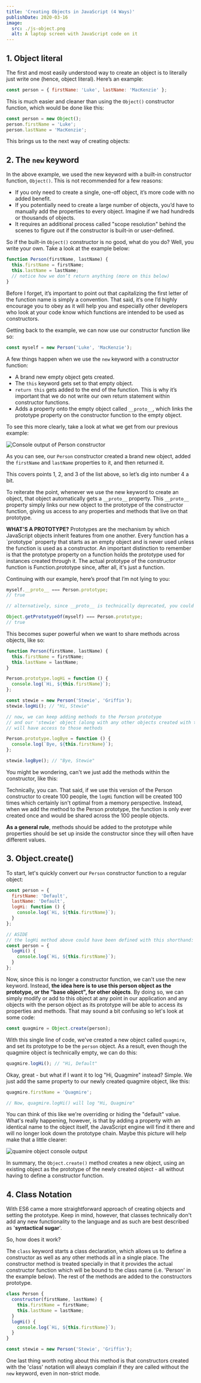 ```yaml
---
title: 'Creating Objects in JavaScript (4 Ways)'
publishDate: 2020-03-16
image:
  src: ./js-object.png
  alt: A laptop screen with JavaScript code on it
---
```


## 1. Object literal

The first and most easily understood way to create an object is to literally just write one (hence, object literal). Here’s an example:

```javascript
const person = { firstName: 'Luke', lastName: 'MacKenzie' };
```

This is much easier and cleaner than using the `Object()` constructor function, which would be done like this:

```javascript
const person = new Object();
person.firstName = 'Luke';
person.lastName = 'MacKenzie';
```

This brings us to the next way of creating objects:

## 2. The `new` keyword

In the above example, we used the new keyword with a built-in constructor function, `Object()`. This is not recommended for a few reasons:

- If you only need to create a single, one-off object, it’s more code with no added benefit.
- If you potentially need to create a large number of objects, you’d have to manually add the properties to every object. Imagine if we had hundreds or thousands of objects.
- It requires an additional process called "scope resolution" behind the scenes to figure out if the constructor is built-in or user-defined.

So if the built-in `Object()` constructor is no good, what do you do? Well, you write your own. Take a look at the example below:

```javascript
function Person(firstName, lastName) {
  this.firstName = firstName;
  this.lastName = lastName;
  // notice how we don’t return anything (more on this below)
}
```

<div class="callout info">
Before I forget, it’s important to point out that capitalizing the first letter of the function name is simply a convention. That said, it’s one I’d highly encourage you to obey as it will help you and especially other developers who look at your code know which functions are intended to be used as constructors.
</div>

Getting back to the example, we can now use our constructor function like so:

```javascript
const myself = new Person('Luke', 'MacKenzie');
```

A few things happen when we use the `new` keyword with a constructor function:

- A brand new empty object gets created.
- The `this` keyword gets set to that empty object.
- `return this` gets added to the end of the function. This is why it’s important that we do not write our own return statement within constructor functions.
- Adds a property onto the empty object called `__proto__`, which links the prototype property on the constructor function to the empty object.

To see this more clearly, take a look at what we get from our previous example:

![Console output of Person constructor](./console.png)

As you can see, our `Person` constructor created a brand new object, added the `firstName` and `lastName` properties to it, and then returned it.

This covers points 1, 2, and 3 of the list above, so let’s dig into number 4 a bit.

To reiterate the point, whenever we use the new keyword to create an object, that object automatically gets a `__proto__` property. This `__proto__` property simply links our new object to the prototype of the constructor function, giving us access to any properties and methods that live on that prototype.

<div class="callout success">
  <strong>WHAT'S A PROTOTYPE?</strong>
  Prototypes are the mechanism by which JavaScript objects inherit features from one another. Every function has a `prototype` property that starts as an empty object and is never used unless the function is used as a constructor. An important distinction to remember is that the prototype property on a function holds the prototype used for instances created through it. The actual prototype of the constructor function is Function.prototype since, after all, it's just a function.
</div>

Continuing with our example, here’s proof that I’m not lying to you:

```javascript
myself.__proto__ === Person.prototype;
// true

// alternatively, since __proto__ is technically deprecated, you could do this:

Object.getPrototypeOf(myself) === Person.prototype;
// true
```

This becomes super powerful when we want to share methods across objects, like so:

```javascript
function Person(firstName, lastName) {
  this.firstName = firstName;
  this.lastName = lastName;
}

Person.prototype.logHi = function () {
  console.log(`Hi, ${this.firstName}`);
};

const stewie = new Person('Stewie', 'Griffin');
stewie.logHi(); // "Hi, Stewie"

// now, we can keep adding methods to the Person prototype
// and our 'stewie' object (along with any other objects created with the Person constructor)
// will have access to those methods

Person.prototype.logBye = function () {
  console.log(`Bye, ${this.firstName}`);
};

stewie.logBye(); // "Bye, Stewie"
```

You might be wondering, can't we just add the methods within the constructor, like this:

Technically, you can. That said, if we use this version of the Person constructor to create 100 people, the `logHi` function will be created 100 times which certainly isn't optimal from a memory perspective. Instead, when we add the method to the Person prototype, the function is only ever created once and would be shared across the 100 people objects.

**As a general rule**, methods should be added to the prototype while properties should be set up inside the constructor since they will often have different values.

## 3. Object.create()

To start, let's quickly convert our `Person` constructor function to a regular object:

```javascript
const person = {
  firstName: 'Default',
  lastName: 'Default',
  logHi: function () {
    console.log(`Hi, ${this.firstName}`);
  }
};

// ASIDE
// the logHi method above could have been defined with this shorthand:
const person = {
  logHi() {
    console.log(`Hi, ${this.firstName}`);
  }
};
```

Now, since this is no longer a constructor function, we can't use the new keyword. Instead, **the idea here is to use this person object as the prototype, or the "base object", for other objects**. By doing so, we can simply modify or add to this object at any point in our application and any objects with the person object as its prototype will be able to access its properties and methods. That may sound a bit confusing so let's look at some code:

```javascript
const quagmire = Object.create(person);
```

With this single line of code, we've created a new object called `quagmire`, and set its prototype to be the `person` object. As a result, even though the quagmire object is technically empty, we can do this:

```javascript
quagmire.logHi(); // "Hi, Default"
```

Okay, great - but what if I want it to log "Hi, Quagmire" instead? Simple. We just add the same property to our newly created quagmire object, like this:

```javascript
quagmire.firstName = 'Quagmire';

// Now, quagmire.logHi() will log "Hi, Quagmire"
```

You can think of this like we're overriding or hiding the "default" value. What's really happening, however, is that by adding a property with an identical name to the object itself, the JavaScript engine will find it there and will no longer look down the prototype chain. Maybe this picture will help make that a little clearer:

![quamire object console output](./console-2.jpg)

In summary, the `Object.create()` method creates a new object, using an existing object as the prototype of the newly created object - all without having to define a constructor function.

## 4. Class Notation

With ES6 came a more straightforward approach of creating objects and setting the prototype. Keep in mind, however, that classes technically don't add any new functionality to the language and as such are best described as '**syntactical sugar**'.

So, how does it work?

The `class` keyword starts a class declaration, which allows us to define a constructor as well as any other methods all in a single place. The constructor method is treated specially in that it provides the actual constructor function which will be bound to the class name (i.e. 'Person' in the example below). The rest of the methods are added to the constructors prototype.

```javascript
class Person {
  constructor(firstName, lastName) {
    this.firstName = firstName;
    this.lastName = lastName;
  }
  logHi() {
    console.log(`Hi, ${this.firstName}`);
  }
}

const stewie = new Person('Stewie', 'Griffin');
```

One last thing worth noting about this method is that constructors created with the 'class' notation will always complain if they are called without the `new` keyword, even in non-strict mode.
